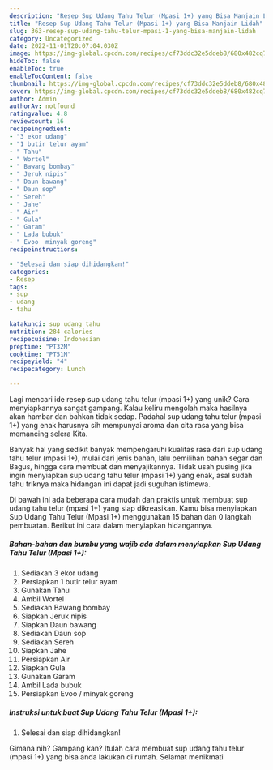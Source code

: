 ```yaml
---
description: "Resep Sup Udang Tahu Telur (Mpasi 1+) yang Bisa Manjain Lidah"
title: "Resep Sup Udang Tahu Telur (Mpasi 1+) yang Bisa Manjain Lidah"
slug: 363-resep-sup-udang-tahu-telur-mpasi-1-yang-bisa-manjain-lidah
category: Uncategorized
date: 2022-11-01T20:07:04.030Z
image: https://img-global.cpcdn.com/recipes/cf73ddc32e5ddeb8/680x482cq70/sup-udang-tahu-telur-mpasi-1-foto-resep-utama.jpg
hideToc: false
enableToc: true
enableTocContent: false
thumbnail: https://img-global.cpcdn.com/recipes/cf73ddc32e5ddeb8/680x482cq70/sup-udang-tahu-telur-mpasi-1-foto-resep-utama.jpg
cover: https://img-global.cpcdn.com/recipes/cf73ddc32e5ddeb8/680x482cq70/sup-udang-tahu-telur-mpasi-1-foto-resep-utama.jpg
author: Admin
authorAv: notfound
ratingvalue: 4.8
reviewcount: 16
recipeingredient:
- "3 ekor udang"
- "1 butir telur ayam"
- " Tahu"
- " Wortel"
- " Bawang bombay"
- " Jeruk nipis"
- " Daun bawang"
- " Daun sop"
- " Sereh"
- " Jahe"
- " Air"
- " Gula"
- " Garam"
- " Lada bubuk"
- " Evoo  minyak goreng"
recipeinstructions:

- "Selesai dan siap dihidangkan!"
categories:
- Resep
tags:
- sup
- udang
- tahu

katakunci: sup udang tahu 
nutrition: 284 calories
recipecuisine: Indonesian
preptime: "PT32M"
cooktime: "PT51M"
recipeyield: "4"
recipecategory: Lunch

---
```





Lagi mencari ide resep sup udang tahu telur (mpasi 1+) yang unik? Cara menyiapkannya sangat gampang. Kalau keliru mengolah maka hasilnya akan hambar dan bahkan tidak sedap. Padahal sup udang tahu telur (mpasi 1+) yang enak harusnya sih mempunyai aroma dan cita rasa yang bisa memancing selera Kita.





Banyak hal yang sedikit banyak mempengaruhi kualitas rasa dari sup udang tahu telur (mpasi 1+), mulai dari jenis bahan, lalu pemilihan bahan segar dan Bagus, hingga cara membuat dan menyajikannya. Tidak usah pusing jika ingin menyiapkan sup udang tahu telur (mpasi 1+) yang enak,      asal sudah tahu triknya maka hidangan ini dapat jadi suguhan istimewa.





















Di bawah ini ada beberapa cara mudah dan praktis untuk membuat sup udang tahu telur (mpasi 1+) yang siap dikreasikan. Kamu bisa menyiapkan Sup Udang Tahu Telur (Mpasi 1+) menggunakan 15 bahan dan 0 langkah pembuatan. Berikut ini cara dalam menyiapkan hidangannya.

<!--inarticleads1-->

##### Bahan-bahan dan bumbu yang wajib ada dalam menyiapkan Sup Udang Tahu Telur (Mpasi 1+):

1. Sediakan 3 ekor udang
1. Persiapkan 1 butir telur ayam
1. Gunakan  Tahu
1. Ambil  Wortel
1. Sediakan  Bawang bombay
1. Siapkan  Jeruk nipis
1. Siapkan  Daun bawang
1. Sediakan  Daun sop
1. Sediakan  Sereh
1. Siapkan  Jahe
1. Persiapkan  Air
1. Siapkan  Gula
1. Gunakan  Garam
1. Ambil  Lada bubuk
1. Persiapkan  Evoo / minyak goreng




<!--inarticleads2-->

##### Instruksi untuk buat Sup Udang Tahu Telur (Mpasi 1+):


1. Selesai dan siap dihidangkan!



Gimana nih? Gampang kan? Itulah cara membuat sup udang tahu telur (mpasi 1+) yang bisa anda lakukan di rumah. Selamat menikmati
